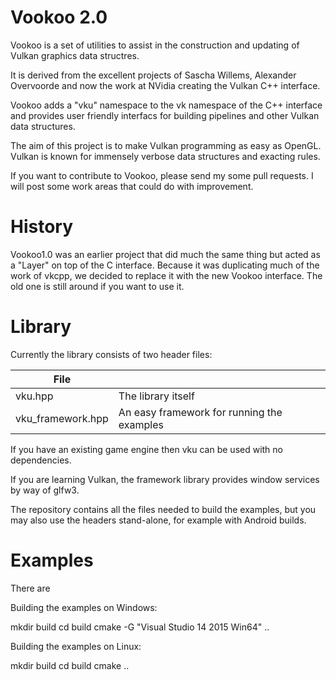 Vookoo 2.0
==========

Vookoo is a set of utilities to assist in the construction and updating of
Vulkan graphics data structres.

It is derived from the excellent projects of Sascha Willems,
Alexander Overvoorde and now the work at NVidia creating the Vulkan
C++ interface.

Vookoo adds a "vku" namespace to the vk namespace of the C++ interface
and provides user friendly interfacs for building pipelines and other
Vulkan data structures.


The aim of this project is to make Vulkan programming as easy as OpenGL.
Vulkan is known for immensely verbose data structures and exacting rules.

If you want to contribute to Vookoo, please send my some pull requests.
I will post some work areas that could do with improvement.

History
=======

Vookoo1.0 was an earlier project that did much the same thing but acted
as a "Layer" on top of the C interface. Because it was duplicating much
of the work of vkcpp, we decided to replace it with the new Vookoo interface.
The old one is still around if you want to use it.


Library
=======

Currently the library consists of two header files:

File||
--------|--------------|
vku.hpp|The library itself|
vku_framework.hpp|An easy framework for running the examples|

If you have an existing game engine then vku can be used with no dependencies.

If you are learning Vulkan, the framework library provides window services
by way of glfw3.

The repository contains all the files needed to build the examples, but
you may also use the headers stand-alone, for example with Android builds.

Examples
========

There are

Building the examples on Windows:

  mkdir build
  cd build
  cmake -G "Visual Studio 14 2015 Win64" .. 

Building the examples on Linux:

  mkdir build
  cd build
  cmake ..


